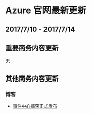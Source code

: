 <properties
	pageTitle="Azure 官网本周更新 | Azure"
    description="Azure 官网本周更新"
    services=""
    documentationCenter=""
    authors=""
    manager=""
    editor=""
    tags=""/>

<tags ms.service="weekly-updates" ms.date="" wacn.date="" wacn.lang="cn"/>

# Azure 官网最新更新
## 2017/7/10 - 2017/7/14
## 重要商务内容更新
无

## 其他商务内容更新
### 博客
<ul>
<li><a id="weekly-updates-7-10_blog-EventHubCapturePublishin" href="/blog/2017/07/10/EventHubCapturePublishing/">事件中心捕获正式发布</a></li>
</ul>